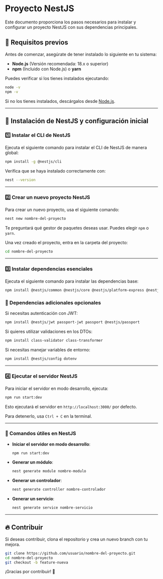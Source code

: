 # Proyecto NestJS

Este documento proporciona los pasos necesarios para instalar y configurar un proyecto NestJS con sus dependencias principales.

## 📌 Requisitos previos

Antes de comenzar, asegúrate de tener instalado lo siguiente en tu sistema:

- **Node.js** (Versión recomendada: 18.x o superior)
- **npm** (Incluido con Node.js) o **yarn**

Puedes verificar si los tienes instalados ejecutando:

```sh
node -v
npm -v
```

Si no los tienes instalados, descárgalos desde [Node.js](https://nodejs.org/).

---

## 🚀 Instalación de NestJS y configuración inicial

### 1️⃣ Instalar el CLI de NestJS

Ejecuta el siguiente comando para instalar el CLI de NestJS de manera global:

```sh
npm install -g @nestjs/cli
```

Verifica que se haya instalado correctamente con:

```sh
nest --version
```

---

### 2️⃣ Crear un nuevo proyecto NestJS

Para crear un nuevo proyecto, usa el siguiente comando:

```sh
nest new nombre-del-proyecto
```

Te preguntará qué gestor de paquetes deseas usar. Puedes elegir `npm` o `yarn`.

Una vez creado el proyecto, entra en la carpeta del proyecto:

```sh
cd nombre-del-proyecto
```

---

### 3️⃣ Instalar dependencias esenciales

Ejecuta el siguiente comando para instalar las dependencias base:

```sh
npm install @nestjs/common @nestjs/core @nestjs/platform-express @nestjs/typeorm typeorm mysql
```

### 📌 Dependencias adicionales opcionales

Si necesitas autenticación con JWT:
```sh
npm install @nestjs/jwt passport-jwt passport @nestjs/passport
```

Si quieres utilizar validaciones en los DTOs:
```sh
npm install class-validator class-transformer
```

Si necesitas manejar variables de entorno:
```sh
npm install @nestjs/config dotenv
```

---

### 4️⃣ Ejecutar el servidor NestJS

Para iniciar el servidor en modo desarrollo, ejecuta:

```sh
npm run start:dev
```

Esto ejecutará el servidor en `http://localhost:3000/` por defecto.

Para detenerlo, usa `Ctrl + C` en la terminal.

---

### 🎯 Comandos útiles en NestJS

- **Iniciar el servidor en modo desarrollo**:
  ```sh
  npm run start:dev
  ```
- **Generar un módulo**:
  ```sh
  nest generate module nombre-modulo
  ```
- **Generar un controlador**:
  ```sh
  nest generate controller nombre-controlador
  ```
- **Generar un servicio**:
  ```sh
  nest generate service nombre-servicio
  ```

---

## 🔥 Contribuir

Si deseas contribuir, clona el repositorio y crea un nuevo branch con tu mejora.

```sh
git clone https://github.com/usuario/nombre-del-proyecto.git
cd nombre-del-proyecto
git checkout -b feature-nueva
```

¡Gracias por contribuir! 🚀

